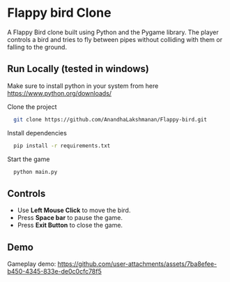 # Flappy bird Clone
A Flappy Bird clone built using Python and the Pygame library. The player controls a bird and tries to fly between pipes without colliding with them or falling to the ground.

## Run Locally (tested in windows)

Make sure to install python in your system from here https://www.python.org/downloads/

Clone the project

```bash
  git clone https://github.com/AnandhaLakshmanan/Flappy-bird.git
```

Install dependencies

```bash
  pip install -r requirements.txt
```
Start the game

```bash
  python main.py
```

## Controls
- Use **Left Mouse Click** to move the bird.
- Press **Space bar** to pause the game. 
- Press **Exit Button** to close the game.

## Demo
Gameplay demo:
https://github.com/user-attachments/assets/7ba8efee-b450-4345-833e-de0c0cfc78f5
